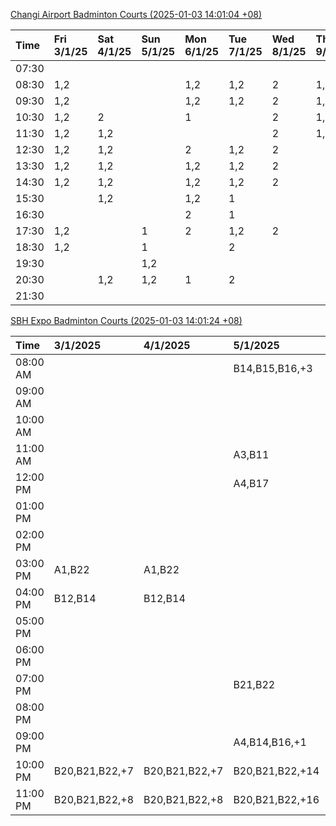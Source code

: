 [Changi Airport Badminton Courts (2025-01-03 14:01:04 +08)](https://www.carc.org.sg/FacilityBooking.aspx)

| Time   | Fri 3/1/25   | Sat 4/1/25   | Sun 5/1/25   | Mon 6/1/25   | Tue 7/1/25   | Wed 8/1/25   | Thu 9/1/25   |
|:-------|:-------------|:-------------|:-------------|:-------------|:-------------|:-------------|:-------------|
| 07:30  |              |              |              |              |              |              |              |
| 08:30  | 1,2          |              |              | 1,2          | 1,2          | 2            | 1,2          |
| 09:30  | 1,2          |              |              | 1,2          | 1,2          | 2            | 1,2          |
| 10:30  | 1,2          | 2            |              | 1            |              | 2            | 1,2          |
| 11:30  | 1,2          | 1,2          |              |              |              | 2            | 1,2          |
| 12:30  | 1,2          | 1,2          |              | 2            | 1,2          | 2            |              |
| 13:30  | 1,2          | 1,2          |              | 1,2          | 1,2          | 2            |              |
| 14:30  | 1,2          | 1,2          |              | 1,2          | 1,2          | 2            |              |
| 15:30  |              | 1,2          |              | 1,2          | 1            |              |              |
| 16:30  |              |              |              | 2            | 1            |              |              |
| 17:30  | 1,2          |              | 1            | 2            | 1,2          | 2            |              |
| 18:30  | 1,2          |              | 1            |              | 2            |              |              |
| 19:30  |              |              | 1,2          |              |              |              |              |
| 20:30  |              | 1,2          | 1,2          | 1            | 2            |              |              |
| 21:30  |              |              |              |              |              |              |              |

[SBH Expo Badminton Courts (2025-01-03 14:01:24 +08)](https://singaporebadmintonhall.getomnify.com/widgets/O3MRKGBH359GA55KHMG1RD)

| Time     | 3/1/2025       | 4/1/2025       | 5/1/2025        | 6/1/2025        | 7/1/2025        | 8/1/2025        | 9/1/2025        |
|:---------|:---------------|:---------------|:----------------|:----------------|:----------------|:----------------|:----------------|
| 08:00 AM |                |                | B14,B15,B16,+3  | B19,B20,B21,+6  | B19,B21,B22,+13 | B19,B21,B22,+19 | B19,B21,B22,+18 |
| 09:00 AM |                |                |                 |                 | B19,B21,B22,+14 | B19,B21,B22,+19 | B19,B21,B22,+11 |
| 10:00 AM |                |                |                 |                 | B19,B21,B22,+19 | B19,B21,B22,+18 | B19,B21,B22,+10 |
| 11:00 AM |                |                | A3,B11          |                 | B19,B21,B22,+19 | B19,B21,B22,+18 | B19,B21,B22,+9  |
| 12:00 PM |                |                | A4,B17          |                 | B19,B21,B22,+16 | B19,B21,B22,+19 | B19,B21,B22,+18 |
| 01:00 PM |                |                |                 | B20,B21,B22,+1  | B20,B21,B22,+15 | B19,B21,B22,+19 | B19,B21,B22,+19 |
| 02:00 PM |                |                |                 |                 | B20,B21,B22,+17 | B19,B21,B22,+17 | B19,B20,B21,+14 |
| 03:00 PM | A1,B22         | A1,B22         |                 |                 | B15,B17,B18,+12 | B16,B19,B21,+6  | B19,B20,B21,+12 |
| 04:00 PM | B12,B14        | B12,B14        |                 |                 | B13,B14,B15,+10 | B15,B16,B21,+4  | B11,B12,B18,+1  |
| 05:00 PM |                |                |                 |                 | B13,B14,B15,+9  |                 | A5              |
| 06:00 PM |                |                |                 |                 | A9,B11,B12,+5   |                 | A1              |
| 07:00 PM |                |                | B21,B22         | A10,A9,B21      | B12,B19,B20,+8  | A1,A5,B22       |                 |
| 08:00 PM |                |                |                 | B17,B18,B22,+7  | A6              |                 |                 |
| 09:00 PM |                |                | A4,B14,B16,+1   | B17,B20,B22,+11 | A6              |                 |                 |
| 10:00 PM | B20,B21,B22,+7 | B20,B21,B22,+7 | B20,B21,B22,+14 | A10,A8,A9,+7    | A10,A8,A9,+7    | A7,A8,A9,+6     |                 |
| 11:00 PM | B20,B21,B22,+8 | B20,B21,B22,+8 | B20,B21,B22,+16 | A10,A8,A9,+7    | A10,A8,A9,+7    | A10,A8,A9,+7    |                 |
